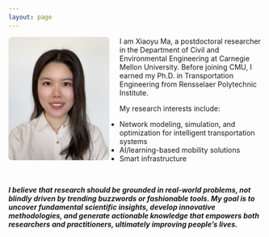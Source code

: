 ```yaml
---
layout: page
---
```



<img src="/assets/img/IMG_2884_new.JPG" alt="photo" width="200" style="float: left; margin-right: 20px; border-radius: 8px;" />

I am Xiaoyu Ma, a postdoctoral researcher in the Department of Civil and Environmental Engineering at Carnegie Mellon University. Before joining CMU, I earned my Ph.D. in Transportation Engineering from Rensselaer Polytechnic Institute. 

My research interests include: 

- Network modeling, simulation, and optimization for intelligent transportation systems
- AI/learning-based mobility solutions
- Smart infrastructure

<br>

***I believe that research should be grounded in real-world problems, not blindly driven by trending buzzwords or fashionable tools. 
My goal is to uncover fundamental scientific insights, develop innovative methodologies, and generate actionable knowledge that empowers both researchers and practitioners, 
ultimately improving people’s lives.***
